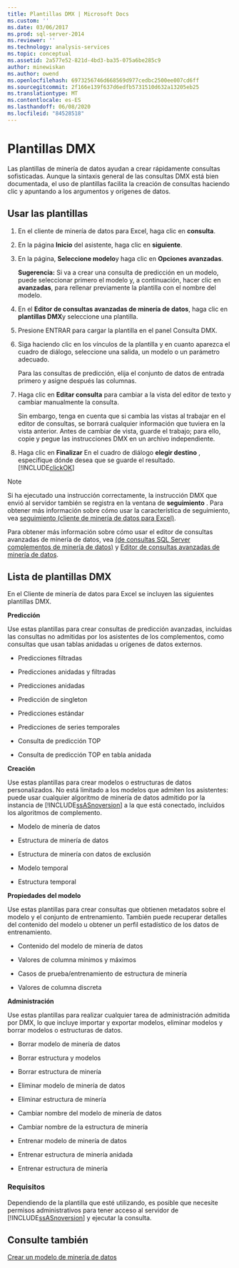 ```yaml
---
title: Plantillas DMX | Microsoft Docs
ms.custom: ''
ms.date: 03/06/2017
ms.prod: sql-server-2014
ms.reviewer: ''
ms.technology: analysis-services
ms.topic: conceptual
ms.assetid: 2a577e52-821d-4bd3-ba35-075a6be285c9
author: minewiskan
ms.author: owend
ms.openlocfilehash: 6973256746d668569d977cedbc2500ee007cd6ff
ms.sourcegitcommit: 2f166e139f637d6edfb5731510d632a13205eb25
ms.translationtype: MT
ms.contentlocale: es-ES
ms.lasthandoff: 06/08/2020
ms.locfileid: "84528518"
---
```

# <a name="dmx-templates"></a>Plantillas DMX
  Las plantillas de minería de datos ayudan a crear rápidamente consultas sofisticadas. Aunque la sintaxis general de las consultas DMX está bien documentada, el uso de plantillas facilita la creación de consultas haciendo clic y apuntando a los argumentos y orígenes de datos.  
  
## <a name="using-the-templates"></a>Usar las plantillas  
  
1.  En el cliente de minería de datos para Excel, haga clic en **consulta**.  
  
2.  En la página **Inicio** del asistente, haga clic en **siguiente**.  
  
3.  En la página, **Seleccione modelo**y haga clic en **Opciones avanzadas**.  
  
     **Sugerencia:** Si va a crear una consulta de predicción en un modelo, puede seleccionar primero el modelo y, a continuación, hacer clic en **avanzadas**, para rellenar previamente la plantilla con el nombre del modelo.  
  
4.  En el **Editor de consultas avanzadas de minería de datos**, haga clic en **plantillas DMX**y seleccione una plantilla.  
  
5.  Presione ENTRAR para cargar la plantilla en el panel Consulta DMX.  
  
6.  Siga haciendo clic en los vínculos de la plantilla y en cuanto aparezca el cuadro de diálogo, seleccione una salida, un modelo o un parámetro adecuado.  
  
     Para las consultas de predicción, elija el conjunto de datos de entrada primero y asigne después las columnas.  
  
7.  Haga clic en **Editar consulta** para cambiar a la vista del editor de texto y cambiar manualmente la consulta.  
  
     Sin embargo, tenga en cuenta que si cambia las vistas al trabajar en el editor de consultas, se borrará cualquier información que tuviera en la vista anterior. Antes de cambiar de vista, guarde el trabajo; para ello, copie y pegue las instrucciones DMX en un archivo independiente.  
  
8.  Haga clic en **Finalizar** En el cuadro de diálogo **elegir destino** , especifique dónde desea que se guarde el resultado. [!INCLUDE[clickOK](../includes/clickok-md.md)]  
  
> [!NOTE]  
>  Si ha ejecutado una instrucción correctamente, la instrucción DMX que envió al servidor también se registra en la ventana de **seguimiento** . Para obtener más información sobre cómo usar la característica de seguimiento, vea [seguimiento &#40;cliente de minería de datos para Excel&#41;](trace-data-mining-client-for-excel.md).  
  
 Para obtener más información sobre cómo usar el editor de consultas avanzadas de minería de datos, vea [&#40;de consultas SQL Server complementos de minería de datos&#41;](query-sql-server-data-mining-add-ins.md) y [Editor de consultas avanzadas de minería de datos](advanced-data-mining-query-editor.md).  
  
## <a name="list-of-dmx-templates"></a>Lista de plantillas DMX  
 En el Cliente de minería de datos para Excel se incluyen las siguientes plantillas DMX.  
  
 **Predicción**  
  
 Use estas plantillas para crear consultas de predicción avanzadas, incluidas las consultas no admitidas por los asistentes de los complementos, como consultas que usan tablas anidadas u orígenes de datos externos.  
  
-   Predicciones filtradas  
  
-   Predicciones anidadas y filtradas  
  
-   Predicciones anidadas  
  
-   Predicción de singleton  
  
-   Predicciones estándar  
  
-   Predicciones de series temporales  
  
-   Consulta de predicción TOP  
  
-   Consulta de predicción TOP en tabla anidada  
  
 **Creación**  
  
 Use estas plantillas para crear modelos o estructuras de datos personalizados. No está limitado a los modelos que admiten los asistentes: puede usar cualquier algoritmo de minería de datos admitido por la instancia de [!INCLUDE[ssASnoversion](../includes/ssasnoversion-md.md)] a la que está conectado, incluidos los algoritmos de complemento.  
  
-   Modelo de minería de datos  
  
-   Estructura de minería de datos  
  
-   Estructura de minería con datos de exclusión  
  
-   Modelo temporal  
  
-   Estructura temporal  
  
 **Propiedades del modelo**  
  
 Use estas plantillas para crear consultas que obtienen metadatos sobre el modelo y el conjunto de entrenamiento. También puede recuperar detalles del contenido del modelo u obtener un perfil estadístico de los datos de entrenamiento.  
  
-   Contenido del modelo de minería de datos  
  
-   Valores de columna mínimos y máximos  
  
-   Casos de prueba/entrenamiento de estructura de minería  
  
-   Valores de columna discreta  
  
 **Administración**  
  
 Use estas plantillas para realizar cualquier tarea de administración admitida por DMX, lo que incluye importar y exportar modelos, eliminar modelos y borrar modelos o estructuras de datos.  
  
-   Borrar modelo de minería de datos  
  
-   Borrar estructura y modelos  
  
-   Borrar estructura de minería  
  
-   Eliminar modelo de minería de datos  
  
-   Eliminar estructura de minería  
  
-   Cambiar nombre del modelo de minería de datos  
  
-   Cambiar nombre de la estructura de minería  
  
-   Entrenar modelo de minería de datos  
  
-   Entrenar estructura de minería anidada  
  
-   Entrenar estructura de minería  
  
### <a name="requirements"></a>Requisitos  
 Dependiendo de la plantilla que esté utilizando, es posible que necesite permisos administrativos para tener acceso al servidor de [!INCLUDE[ssASnoversion](../includes/ssasnoversion-md.md)] y ejecutar la consulta.  
  
## <a name="see-also"></a>Consulte también  
 [Crear un modelo de minería de datos](creating-a-data-mining-model.md)  
  
  
